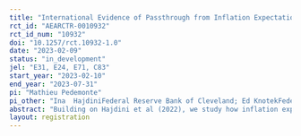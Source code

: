 ```yaml
---
title: "International Evidence of Passthrough from Inflation Expectations to Income Growth Expectations"
rct_id: "AEARCTR-0010932"
rct_id_num: "10932"
doi: "10.1257/rct.10932-1.0"
date: "2023-02-09"
status: "in_development"
jel: "E31, E24, E71, C83"
start_year: "2023-02-10"
end_year: "2023-07-31"
pi: "Mathieu Pedemonte"
pi_other: "Ina  HajdiniFederal Reserve Bank of Cleveland; Ed KnotekFederal Reserve Bank of Cleveland; John LeerMorning Consult; Rob RichFederal Reserve Bank of Cleveland; Raphael SchoenleBrandeis University"
abstract: "Building on Hajdini et al (2022), we study how inflation expectations and income growth expectations are related using exogenous variation in inflation expectations. We exploit evidence for a panel of countries to understand how institutional and historical context affect the degree of passthrough from inflation expectations to income growth expectations. "
layout: registration
---
```


